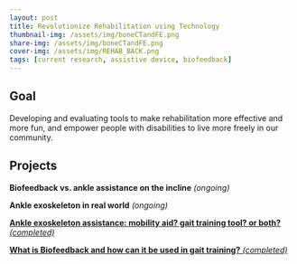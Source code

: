 ```yaml
---
layout: post
title: Revolutionize Rehabilitation using Technology
thumbnail-img: /assets/img/boneCTandFE.png
share-img: /assets/img/boneCTandFE.png
cover-img: /assets/img/REHAB_BACK.png
tags: [current research, assistive device, biofeedback]
---
```


## Goal

Developing and evaluating tools to make rehabilitation more effective and more fun, and empower people with disabilities to live more freely in our community.


## Projects
**Biofeedback vs. ankle assistance on the incline** *(ongoing)*

**Ankle exoskeleton in real world** *(ongoing)*

[**Ankle exoskeleton assistance: mobility aid? gait training tool? or both?** *(completed)*](https://doctorfang.github.io/2022-06-24-Exo/)

[**What is Biofeedback and how can it be used in gait training?** *(completed)*](https://doctorfang.github.io/2022-06-25-BF/)


